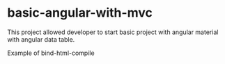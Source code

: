 # basic-angular-with-mvc
This project allowed developer to start basic project with angular material with angular data table.


Example of bind-html-compile
 <div bind-html-compile="FilterTemplate[$index].HTML"></div>
